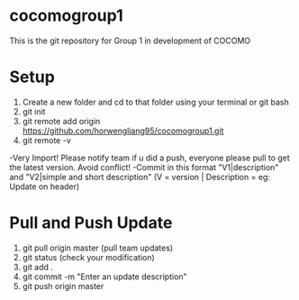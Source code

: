 # cocomogroup1
This is the git repository for Group 1 in development of COCOMO

# Setup
1. Create a new folder and cd to that folder using your terminal or git bash
2. git init
3. git remote add origin https://github.com/horwengliang95/cocomogroup1.git
4. git remote -v

-Very Import! Please notify team if u did a push, everyone please pull to get the latest version. Avoid conflict!
-Commit in this format "V1|description" and "V2|simple and short description" (V = version | Description = eg: Update on header)

# Pull and Push Update
1. git pull origin master (pull team updates)
2. git status (check your modification)
3. git add .
4. git commit -m "Enter an update description"
5. git push origin master
